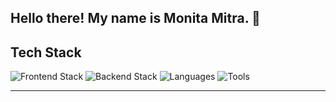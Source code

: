 ## Hello there! My name is Monita Mitra. 👋

## Tech Stack

<!-- Frontend -->
<img src="https://skillicons.dev/icons?i=ts,js,react,nextjs,vercel,nodejs,html,css,tailwind,firebase" alt="Frontend Stack" />

<!-- Backend -->
<img src="https://skillicons.dev/icons?i=postgres,sklearn,spring,flask,docker" alt="Backend Stack" />

<!-- Languages -->
<img src="https://skillicons.dev/icons?i=java,kotlin,python,c" alt="Languages" />

<!-- Tools -->
<img src="https://skillicons.dev/icons?i=vscode,eclipse,androidstudio,github,figma" alt="Tools" />

---
<!--
**monitamitra/monitamitra** is a ✨ _special_ ✨ repository because its `README.md` (this file) appears on your GitHub profile.

Here are some ideas to get you started:

- 🔭 I’m currently working on ...
- 🌱 I’m currently learning ...
- 👯 I’m looking to collaborate on ...
- 🤔 I’m looking for help with ...
- 💬 Ask me about ...
- 📫 How to reach me: ...
- 😄 Pronouns: ...
- ⚡ Fun fact: ...
-->


